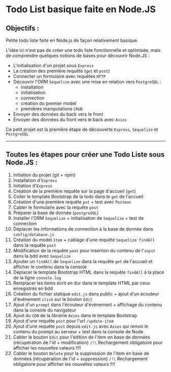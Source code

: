 # Todo List basique faite en Node.JS

## Objectifs :

Petite todo liste faite en Node.js de façon relativement basique.

L'idée ici n'est pas de créer une todo liste fonctionnelle et optimisée, mais de comprendre quelques notions de bases pour découvrir Node.JS : 
* L'initialisation d'un projet sous `Express`
* La création des première requête (`get` et `post`)
* Connecter un formulaire avec requêtes `HTTP`
* Découvrir l'ORM `Sequelize` avec une mise en relation vers `PostgreSQL` :
  * installation
  * initialisation
  * connection
  * création du premier model
  * premières manipulations `CRUD`
* Envoyer des données du back vers le front
* Envoyer des données du front vers le back avec `Axios`

Ce petit projet est la première étape de découverte `Express`, `Sequelize` et `PostgreSQL`

---


## Toutes les étapes pour créer une Todo Liste sous Node.JS :

1. Initiation du projet (git + npm)
2. Installation d'`Express`
3. Initiation d'`Express`
4. Création de la première requête sur la page d'accueil (`get`)
5. Coller le template Bootstrap de la todo dans le `get` de l'accueil
6. Création d'une première requête `put` + test avec `Postman`
7. Cabler le formulaire avec la requête `post`
8. Préparer la base de donnée (`postgreSQL`)
9. Installer l'ORM `Sequelize` + initialisation de `Sequelize` + test de connection
10. Déplacer les informations de connection à la base de donnée dans `config/database.js`
11. Création du model `Item` + cablage d'une requête `Sequelize findAll` dans la requête `post`
12. Modification de la requête `post` pour insertion du contenu de l'`input` dans la bdd avec `Sequelize`
13. Ajouter un `findAll` de `Sequelize` dans la requête `get` de l'accueil et afficher le contenu dans la console
14. Déplacer le template Bootstrap HTML dans la requête `findAll` à la place de la ligne `console.log`
15. Remplacer les items écrit en dur dans le template HTML par ceux enregistrés en bdd 
16. Création du fichier statique `edit.js` dans public + ajout d'un écouteur d'évènement `click` sur le bouton `Edit`
17. Ajout d'un `prompt` dans l'écouteur d'évènement + affichage du contenu dans la console du navigateur
18. Ajout du `CDN` de la librairie `Axios` dans le template Bootstrap
19. Ajout d'une requête `post` pour l'url `/update-item`
20. Ajout d'une requête `post` depuis `edit.js` avec `Axios` qui renvoi le contenu du prompt au serveur + test dans la console de Node
21. Cabler le bouton `Edit` pour l'édition de l'item en base de données (récupération de l'id + modification) `/!\` Rechargement obligatoire pour afficher les nouvelles valeurs !!!!
22. Cabler le bouton `Delete` pour la suppression de l'item en base de données (récupération de l'id + suppression) `/!\` Rechargement obligatoire pour afficher les nouvelles valeurs !!!!

